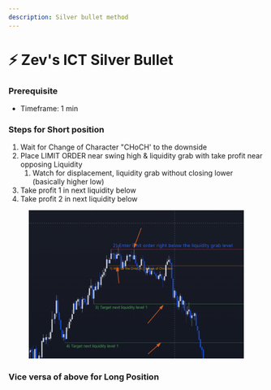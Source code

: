 ```yaml
---
description: Silver bullet method
---
```


# ⚡ Zev's ICT Silver Bullet

### Prerequisite

* Timeframe: 1 min

### Steps for Short position

1. Wait for Change of Character "CHoCH' to the downside
2. Place LIMIT ORDER near swing high & liquidity grab with take profit near opposing Liquidity
   1. Watch for displacement, liquidity grab without closing lower (basically higher low)
3. Take profit 1 in next liquidity below
4. Take profit 2 in next liquidity below



<figure><img src="../.gitbook/assets/image (1) (1).png" alt=""><figcaption></figcaption></figure>

### Vice versa of above for Long Position



